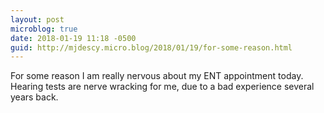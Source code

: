 ```yaml
---
layout: post
microblog: true
date: 2018-01-19 11:18 -0500
guid: http://mjdescy.micro.blog/2018/01/19/for-some-reason.html
---
```

For some reason I am really nervous about my ENT appointment today. Hearing tests are nerve wracking for me, due to a bad experience several years back.

